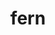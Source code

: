 ---
category: 4-letters
denotation: null
name: fern
reference_link: https://www.etymonline.com/word/fern
root_language: null
root_name: null
title: fern
type: free
word_sums:
- respelling: fern
  sum: 'Fern + '
---